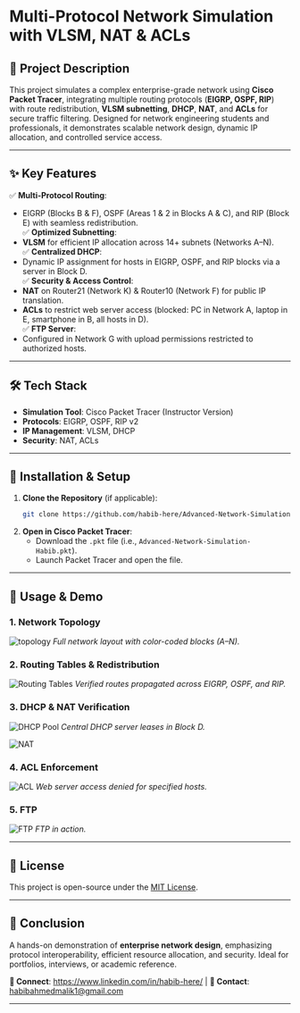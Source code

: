 # **Multi-Protocol Network Simulation with VLSM, NAT & ACLs**  

## **📌 Project Description**  
This project simulates a complex enterprise-grade network using **Cisco Packet Tracer**, integrating multiple routing protocols (**EIGRP, OSPF, RIP**) with route redistribution, **VLSM subnetting**, **DHCP**, **NAT**, and **ACLs** for secure traffic filtering. Designed for network engineering students and professionals, it demonstrates scalable network design, dynamic IP allocation, and controlled service access.  

---

## **✨ Key Features**  
✅ **Multi-Protocol Routing**:  
   - EIGRP (Blocks B & F), OSPF (Areas 1 & 2 in Blocks A & C), and RIP (Block E) with seamless redistribution.  
✅ **Optimized Subnetting**:  
   - **VLSM** for efficient IP allocation across 14+ subnets (Networks A–N).  
✅ **Centralized DHCP**:  
   - Dynamic IP assignment for hosts in EIGRP, OSPF, and RIP blocks via a server in Block D.  
✅ **Security & Access Control**:  
   - **NAT** on Router21 (Network K) & Router10 (Network F) for public IP translation.  
   - **ACLs** to restrict web server access (blocked: PC in Network A, laptop in E, smartphone in B, all hosts in D).  
✅ **FTP Server**:  
   - Configured in Network G with upload permissions restricted to authorized hosts.   

---

## **🛠️ Tech Stack**  
- **Simulation Tool**: Cisco Packet Tracer (Instructor Version)  
- **Protocols**: EIGRP, OSPF, RIP v2  
- **IP Management**: VLSM, DHCP  
- **Security**: NAT, ACLs  

---

## **🚀 Installation & Setup**  
1. **Clone the Repository** (if applicable):  
   ```bash  
   git clone https://github.com/habib-here/Advanced-Network-Simulation-Integrating-EIGRP-OSPF-RIP-with-VLSM-NAT-ACLs.git  
   ```  
2. **Open in Cisco Packet Tracer**:  
   - Download the `.pkt` file (i.e., `Advanced-Network-Simulation-Habib.pkt`).  
   - Launch Packet Tracer and open the file.  

---

## **📸 Usage & Demo**  
### **1. Network Topology**  
![topology](https://github.com/user-attachments/assets/8cf989a0-d984-429a-b9dc-75f00565675f) 
*Full network layout with color-coded blocks (A–N).*  

### **2. Routing Tables & Redistribution**  
![Routing Tables](https://github.com/user-attachments/assets/13dcb065-e9de-4394-aeec-bead89a0b772)
*Verified routes propagated across EIGRP, OSPF, and RIP.*  

### **3. DHCP & NAT Verification**  
![DHCP Pool](https://github.com/user-attachments/assets/2bc2ccdf-c58f-417d-8810-4e9b33ce6d12)
*Central DHCP server leases in Block D.*  

![NAT](https://github.com/user-attachments/assets/33c178fc-4f85-4cdb-a56d-f34437b3b3f5)

### **4. ACL Enforcement**
![ACL](https://github.com/user-attachments/assets/605311b9-7115-49f4-9930-d50bbb5eb977)
*Web server access denied for specified hosts.*  

### **5. FTP**
![FTP](https://github.com/user-attachments/assets/a15a6b65-3e43-41a0-a2d7-153847145cf3)
*FTP in action.*  

---

## **📜 License**  
This project is open-source under the [MIT License](LICENSE).  

---

## **🎯 Conclusion**  
A hands-on demonstration of **enterprise network design**, emphasizing protocol interoperability, efficient resource allocation, and security. Ideal for portfolios, interviews, or academic reference.  

**🔗 Connect**: https://www.linkedin.com/in/habib-here/ | **📧 Contact**: habibahmedmalik1@gmail.com

--- 
